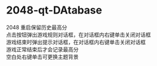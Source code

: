 # 2048-qt-DAtabase
2048 重启保留历史最高分  
点击按钮弹出游戏规则对话框，在对话框内右键单击关闭对话框  
游戏结束时弹出提示对话框，在对话框内右键单击关闭对话框  
游戏正常结束后才会记录最高分  
空白处右键单击可更换主题背景
